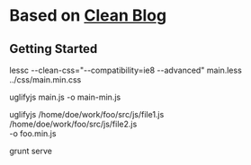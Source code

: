 # Based on [Clean Blog](http://startbootstrap.com/template-overviews/clean-blog/)

## Getting Started

lessc --clean-css="--compatibility=ie8 --advanced" main.less ../css/main.min.css

uglifyjs main.js -o main-min.js

uglifyjs /home/doe/work/foo/src/js/file1.js \
/home/doe/work/foo/src/js/file2.js \
-o foo.min.js

grunt serve
